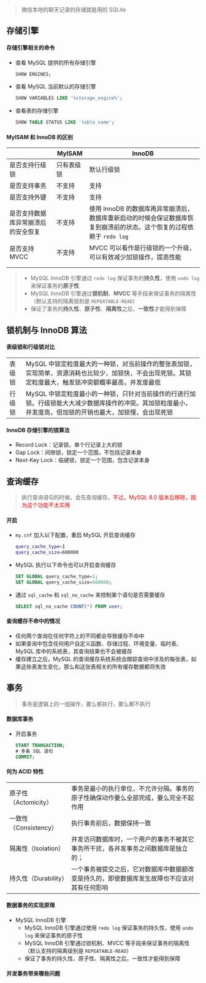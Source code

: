> 微信本地的聊天记录的存储就是用的 SQLite

## 存储引擎

#### 存储引擎相关的命令

-   查看 MySQL 提供的所有存储引擎

    ```sql
    SHOW ENGINES;
    ```

-   查看 MySQL 当前默认的存储引擎

    ```sql
    SHOW VARIABLES LIKE '%storage_engine%';
    ```

-   查看表的存储引擎

    ```sql
    SHOW TABLE STATUS LIKE 'table_name';
    ```

#### MyISAM 和 InnoDB 的区别

|                                    | MyISAM     | InnoDB                                                                                                                |
| ---------------------------------- | ---------- | --------------------------------------------------------------------------------------------------------------------- |
| 是否支持行级锁                     | 只有表级锁 | 默认行级锁                                                                                                            |
| 是否支持事务                       | 不支持     | 支持                                                                                                                  |
| 是否支持外键                       | 不支持     | 支持                                                                                                                  |
| 是否支持数据库异常崩溃后的安全恢复 | 不支持     | 使用 InnoDB 的数据库再异常崩溃后，数据库重新启动的时候会保证数据库恢复到崩溃前的状态。这个恢复的过程依赖于 `redo log` |
| 是否支持 MVCC                      | 不支持     | MVCC 可以看作是行级锁的一个升级，可以有效减少加锁操作，提高性能                                                       |
|                                    |            |                                                                                                                       |
|                                    |            |                                                                                                                       |

> -   MySQL InnoDB 引擎通过 `redo log` 保证事务的**持久性**，使用 `undo log` 来保证事务的**原子性**
> -   MySQL InnoDB 引擎通过**锁机制**、**MVCC** 等手段来保证事务的隔离性（默认支持的隔离级别是 `REPEATABLE-READ`）
> -   保证了事务的**持久性**、**原子性**、**隔离性**之后，**一致性**才能得到保障

## 锁机制与 InnoDB 算法

#### 表级锁和行级锁对比

|        |                                                                                                                                                              |
| ------ | ------------------------------------------------------------------------------------------------------------------------------------------------------------ |
| 表级锁 | MySQL 中锁定粒度最大的一种锁，对当前操作的整张表加锁，实现简单，资源消耗也比较少，加锁快，不会出现死锁。其锁定粒度最大，触发锁冲突额概率最高，并发度最低     |
| 行级锁 | MySQL 中锁定粒度最小的一种锁，只针对当前操作的行进行加锁。行级锁能大大减少数据库操作的冲突。其加锁粒度最小，并发度高，但加锁的开销也最大，加锁慢，会出现死锁 |

#### InnoDB 存储引擎的锁算法

-   Record Lock：记录锁，单个行记录上大的锁
-   Gap Lock：间隙锁，锁定一个范围，不包括记录本身
-   Next-Key Lock：临键锁，锁定一个范围，包含记录本身

## 查询缓存

> 执行查询语句的时候，会先查询缓存。<font color="red">不过，MySQL 8.0 版本后移除，因为这个功能不太实用</font>

#### 开启

-   `my.cnf` 加入以下配置，重启 MySQL 开启查询缓存

    ```bash
    query_cache_type=1
    query_cache_size=600000
    ```

-   MySQL 执行以下命令也可以开启查询缓存

    ```sql
    SET GLOBAL query_cache_type=1;
    SET GLOBAL query_cache_size=600000;
    ```

-   通过 `sql_cache` 和 `sql_no_cache` 来控制某个语句是否需要缓存

    ```sql
    SELECT sql_no_cache COUNT(*) FROM user;
    ```

#### 查询缓存不命中的情况

-   任何两个查询在任何字符上的不同都会导致缓存不命中
-   如果查询中包含任何用户自定义函数、存储过程、环境变量、临时表、MySQL 库中的系统表，其查询结果也不会被缓存
-   缓存建立之后，MySQL 的查询缓存系统系统会跟踪查询中涉及的每张表，如果这些表发生变化，那么和这张表相关的所有缓存数据都将失效

## 事务

> 事务是逻辑上的一组操作，要么都执行，要么都不执行

#### 数据库事务

-   开启事务

    ```sql
    START TRANSACTION;
    # 多条 SQL 语句
    COMMIT;
    ```

#### 何为 ACID 特性

|                       |                                                                                              |
| --------------------- | -------------------------------------------------------------------------------------------- |
| 原子性（Actomicity）  | 事务是最小的执行单位，不允许分隔。事务的原子性确保动作要么全部完成，要么完全不起作用         |
| 一致性（Consistency） | 执行事务前后，数据保持一致                                                                   |
| 隔离性（Isolation）   | 并发访问数据库时，一个用户的事务不被其它事务所干扰，各并发事务之间数据库是独立的；           |
| 持久性（Durability）  | 一个事务被提交之后，它对数据库中数据额改变是持久的，即使数据库发生故障也不应该对其有任何影响 |

#### 数据事务的实现原理

-   MySQL InnoDB 引擎
    -   MySQL InnoDB 引擎通过使用 `redo log` 保证事务的持久性，使用 `undo log` 来保证事务的原子性
    -   MySQL InnoDB 引擎通过锁机制、MVCC 等手段来保证事务的隔离性（默认支持的隔离级别是 `REPEATABLE-READ`）
    -   保证了事务的持久性、原子性、隔离性之后，一致性才能得到保障

#### 并发事务带来哪些问题
